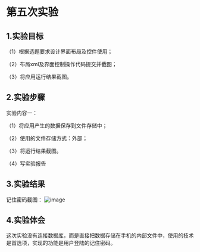  # 第五次实验

## 1.实验目标

（1）根据选题要求设计界面布局及控件使用；

（2）布局xml及界面控制操作代码提交并截图；

（3）将应用运行结果截图。

## 2.实验步骤

实验内容一：

（1）将应用产生的数据保存到文件存储中；

（2）使用的文件存储方式：外部；

（3）将运行结果截图。

（4）写实验报告

## 3.实验结果

记住密码截图：
![image](https://github.com/Beginner-hww/android-labs-2018/blob/master/soft1613071002123/%E8%AE%B0%E4%BD%8F%E5%AF%86%E7%A0%81.jpg?raw=true)

## 4.实验体会 
这次实验没有连接数据库，而是直接把数据存储在手机的内部文件中，使用的技术是首选项，实现的功能是用户登陆的记住密码。
